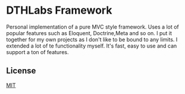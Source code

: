 
# DTHLabs Framework
Personal implementation of a pure MVC style framework. Uses a lot of popular features
such as Eloquent, Doctrine,Meta and so on. I put it together for my own projects as I don't like to be 
bound to any limits. I extended a lot of te functionality myself.
It's fast, easy to use and can support a ton of features.
## License

[MIT](https://choosealicense.com/licenses/mit/)

  